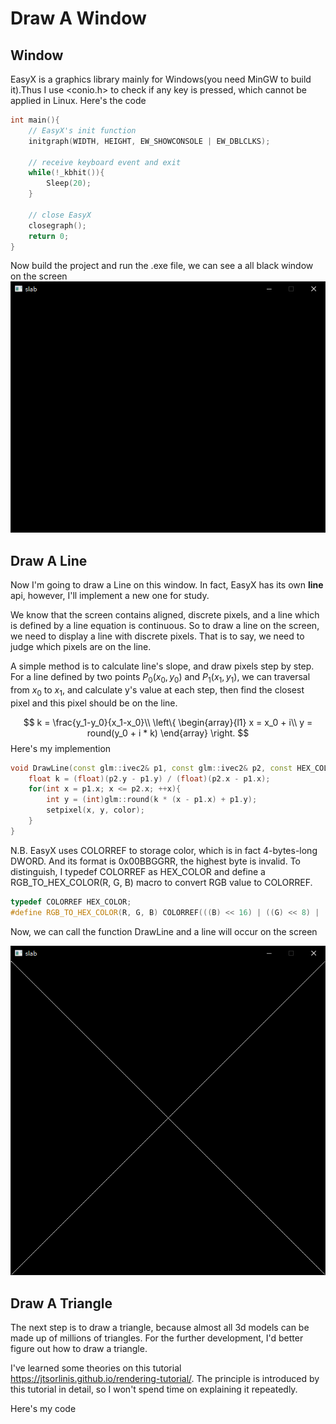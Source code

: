 # Draw A Window
## Window
EasyX is a graphics library mainly for Windows(you need MinGW to build it).Thus I use <conio.h> to check if any key is pressed, which cannot be applied in Linux. 
Here's the code
```c++
int main(){
    // EasyX's init function
    initgraph(WIDTH, HEIGHT, EW_SHOWCONSOLE | EW_DBLCLKS);

    // receive keyboard event and exit
    while(!_kbhit()){
        Sleep(20);
    }

    // close EasyX
    closegraph();
    return 0;
}
```

Now build the project and run the .exe file, we can see a all black window on the screen
![img_1.png](img_1.png)

## Draw A Line
Now I'm going to draw a Line on this window. In fact, EasyX has its own **line** api, however, I'll implement a new one for study.

We know that the screen contains aligned, discrete pixels, and a line which is defined by a line equation is continuous. So to draw a line on the screen, we need to display a line with discrete pixels. That is to say, we need to judge which pixels are on the line.

A simple method is to calculate line's slope, and draw pixels step by step. For a line defined by two points $P_0(x_0, y_0)$ and $P_1(x_1, y_1)$, we can traversal from $x_0$ to $x_1$, and calculate y's value at each step, then find the closest pixel and this pixel should be on the line.

$$
k = \frac{y_1-y_0}{x_1-x_0}\\
\left\{
	\begin{array}{l1}
		x = x_0 + i\\
		y = round(y_0 + i * k)
	\end{array}
\right.
$$
Here's my implemention

```c++
void DrawLine(const glm::ivec2& p1, const glm::ivec2& p2, const HEX_COLOR& color){
    float k = (float)(p2.y - p1.y) / (float)(p2.x - p1.x);
    for(int x = p1.x; x <= p2.x; ++x){
        int y = (int)glm::round(k * (x - p1.x) + p1.y);
        setpixel(x, y, color);
    }
}
```

N.B. EasyX uses COLORREF to storage color, which is in fact 4-bytes-long DWORD. And its format is 0x00BBGGRR, the highest byte is invalid. To distinguish, I typedef COLORREF as HEX_COLOR and define a RGB_TO_HEX_COLOR(R, G, B) macro to convert RGB value to COLORREF.

```c++
typedef COLORREF HEX_COLOR;
#define RGB_TO_HEX_COLOR(R, G, B) COLORREF(((B) << 16) | ((G) << 8) | (R))
```

Now, we can call the function DrawLine and a line will occur on the screen

![img_2.png](img_2.png)

## Draw A Triangle

The next step is to draw a triangle, because almost all 3d models can be made up of millions of triangles. For the further development, I'd better figure out how to draw a triangle.

I've learned some theories on this tutorial https://jtsorlinis.github.io/rendering-tutorial/. The principle is introduced by this tutorial in detail, so I won't spend time on explaining it repeatedly.

Here's my code
```c++

```

